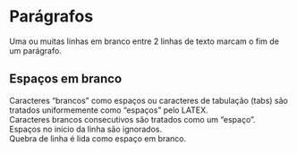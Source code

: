# Parágrafos

Uma ou muitas linhas em branco entre 2 linhas de texto marcam o fim de um parágrafo.    

## Espaços em branco

Caracteres “brancos” como espaços ou caracteres de tabulação (tabs) são tratados uniformemente como “espaços” pelo LATEX.  
Caracteres brancos consecutivos são tratados como um “espaço”.  
Espaços no inicio da linha são ignorados.  
Quebra de linha é lida como espaço em branco.  